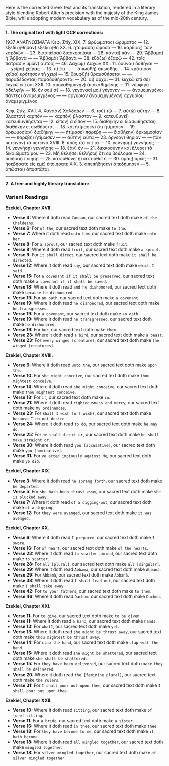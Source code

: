 Here is the corrected Greek text and its translation, rendered in a literary style blending Robert Alter's precision with the majesty of the King James Bible, while adopting modern vocabulary as of the mid-20th century.

---

**1. The original text with light OCR corrections:**

1937
ΑΝΑΓΝΩΣΜΑΤΑ
Κεφ. Στίχ.
XIX. 7. ὠρύωματος) ὠρύματος
— 12. ἐξεδικήθησαν) ἐξεδικήθη
XX. 6. ἡτοίμασα) ὤμοσα
— 16. καρδίας) τῶν καρδιῶν
— 23. διασπεῖραι) διασκορπίσαι
— 28. πάντα) πᾶν
— 29. Ἄββαμὰ) ἡ Ἄββανὰ
— — Ἄββαμὰ) Ἄββανὰ
— 38. ἐξάξω) ἐξαρῶ
— 42. τοῖς πατράσιν ὑμῶν) αὐτοῖς
— 46. Δαχὼμ) Δαχὼν
ΧΧΙ. 11. δοῦναι) δοθῆναι
— — χεῖρα) χεῖρας
— 13. τί) ἔτι
— — ἀπωσθῇ) ἀπωσθῆς
— 14. κρότησον χεῖρα) κρότησον τῇ χειρὶ
— 15. θρυφθῇ) θραυσθήσεται
— — παραδέδονται) παραδοθήσονται
— 20. αἱ) ἀρχαὶ
— 31. ἐκχεῶ ἐπὶ σὲ) ἐκχεῶ ἐπὶ σοὶ
XXII. 10. ἀποκαθημένην) ἀποκαθημένης
— 11. νύμφην) ἀδελφὴν
— 16. ἐν σοὶ) σὲ
— 18. γεγόνασί μοι) γέγονεν
— — ἀναμεμιγμένοι πάντες) ἀναμεμιγμένος
— — ἀργύριον ἀναμεμιγμένον) ἀργυρίου ἀναμεμιγμένος

Κεφ. Στίχ.
XVII. 4. Χαναὰν) Χαλδαίων
— 6. τοῦ) τῷ
— 7. αὐτῷ) αὐτὴν
— 8. βλαστόν) καρπόν
— — καρπόν) βλαστόν
— 9. κατευθυνεῖ) κατευθυνθήσεται
— 12. εἰπὸν) ἃ εἶπον
— 15. διαθήκην εἰ διασωθήσεται) διαθήκην εἰ σωθήσεται
— 18. καὶ ἠτίμασεν) ὅτι ἠτίμασεν
— 19. ὁρκωμοσίαν) διαθήκην
— — ἠτίμασε) παρέβη
— — διαθήκην) ὁρκωμοσίαν
— — παρέβη) ἠτίμωσεν
— — αὐτὴν) αὐτὰ
— 23. ὄρνεον) θηρίον
— — πᾶν πετεινὸν) τὰ πετεινὰ
XVIII. 6. πρὸς τὰ) ἐπὶ τὰ
— 10. γεννήσῃ) γεννήσης
— 14. γεννήσῃ) γεννήσης
— 18. ἐὰν) ἐν
— 21. δικαιοσύνην καὶ ἔλεος) τὰ δικαιώματά μου
— 23. Μὴ θελήσει θελήσω) ὅτι οὐ βούλομαι
— 24. ποιῆσαι) ποιήσῃ
— 25. κατευθυνεῖ ἢ) κατορθοῖ ἢ
— 30. ὑμᾶς) ὑμεῖς
— 31. ἠσεβήσατε εἰς ἐμὲ) ἐποιήσατε
XIX. 3. ἀπεπήδησεν) ἀπεδήμησεν
— 5. ἀπῶσται) ἀποσπᾶται

---

**2. A free and highly literary translation:**

### **Variant Readings**

**Ezekiel, Chapter XVII.**
*   **Verse 4:** Where it doth read `Canaan`, our sacred text doth make `of the Chaldeans`.
*   **Verse 6:** For `of the`, our sacred text doth make `to the`.
*   **Verse 7:** Where it doth read `unto him`, our sacred text doth make `unto her`.
*   **Verse 8:** For `a sprout`, our sacred text doth make `fruit`.
*   **Verse 8:** Where it doth read `fruit`, our sacred text doth make `a sprout`.
*   **Verse 9:** For `it shall direct`, our sacred text doth make `it shall be directed`.
*   **Verse 12:** Where it doth read `say`, our sacred text doth make `which I said`.
*   **Verse 15:** For `a covenant if it shall be preserved`, our sacred text doth make `a covenant if it shall be saved`.
*   **Verse 18:** Where it doth read `and he dishonored`, our sacred text doth make `because he dishonored`.
*   **Verse 19:** For `an oath`, our sacred text doth make `a covenant`.
*   **Verse 19:** Where it doth read `he dishonored`, our sacred text doth make `he transgressed`.
*   **Verse 19:** For `a covenant`, our sacred text doth make `an oath`.
*   **Verse 19:** Where it doth read `he transgressed`, our sacred text doth make `he dishonored`.
*   **Verse 19:** For `her`, our sacred text doth make `them`.
*   **Verse 23:** Where it doth read `a bird`, our sacred text doth make `a beast`.
*   **Verse 23:** For `every winged [creature]`, our sacred text doth make `the winged [creatures]`.

**Ezekiel, Chapter XVIII.**
*   **Verse 6:** Where it doth read `unto the`, our sacred text doth make `upon the`.
*   **Verse 10:** For `she might conceive`, our sacred text doth make `thou mightest conceive`.
*   **Verse 14:** Where it doth read `she might conceive`, our sacred text doth make `thou mightest conceive`.
*   **Verse 18:** For `if`, our sacred text doth make `in`.
*   **Verse 21:** Where it doth read `righteousness and mercy`, our sacred text doth make `My ordinances`.
*   **Verse 23:** For `Shall I wish [or] wish?`, our sacred text doth make `because I do not desire`.
*   **Verse 24:** Where it doth read `to do`, our sacred text doth make `he may do`.
*   **Verse 25:** For `he shall direct or`, our sacred text doth make `he shall make straight or`.
*   **Verse 30:** Where it doth read `you [accusative]`, our sacred text doth make `you [nominative]`.
*   **Verse 31:** For `ye acted impiously against Me`, our sacred text doth make `ye did`.

**Ezekiel, Chapter XIX.**
*   **Verse 3:** Where it doth read `he sprang forth`, our sacred text doth make `he departed`.
*   **Verse 5:** For `she hath been thrust away`, our sacred text doth make `she is plucked away`.
*   **Verse 7:** Where it doth read `of a digging-out`, our sacred text doth make `of a digging`.
*   **Verse 12:** For `they were avenged`, our sacred text doth make `it was avenged`.

**Ezekiel, Chapter XX.**
*   **Verse 6:** Where it doth read `I prepared`, our sacred text doth make `I swore`.
*   **Verse 16:** For `of heart`, our sacred text doth make `of the hearts`.
*   **Verse 23:** Where it doth read `to scatter abroad`, our sacred text doth make `to scatter`.
*   **Verse 28:** For `all [plural]`, our sacred text doth make `all [singular]`.
*   **Verse 29:** Where it doth read `Abbamà`, our sacred text doth make `Abbanà`.
*   **Verse 29:** For `Abbamà`, our sacred text doth make `Abbanà`.
*   **Verse 38:** Where it doth read `I shall lead out`, our sacred text doth make `I shall take away`.
*   **Verse 42:** For `to your fathers`, our sacred text doth make `to them`.
*   **Verse 46:** Where it doth read `Dachom`, our sacred text doth make `Dachon`.

**Ezekiel, Chapter XXI.**
*   **Verse 11:** For `to give`, our sacred text doth make `to be given`.
*   **Verse 11:** Where it doth read `a hand`, our sacred text doth make `hands`.
*   **Verse 13:** For `what?`, our sacred text doth make `yet`.
*   **Verse 13:** Where it doth read `she might be thrust away`, our sacred text doth make `thou mightest be thrust away`.
*   **Verse 14:** For `clap the hand`, our sacred text doth make `clap with the hand`.
*   **Verse 15:** Where it doth read `she might be shattered`, our sacred text doth make `she shall be shattered`.
*   **Verse 15:** For `they have been delivered`, our sacred text doth make `they shall be delivered`.
*   **Verse 20:** Where it doth read `the [feminine plural]`, our sacred text doth make `the rulers`.
*   **Verse 31:** For `I shall pour out upon thee`, our sacred text doth make `I shall pour out upon thee`.

**Ezekiel, Chapter XXII.**
*   **Verse 10:** Where it doth read `sitting`, our sacred text doth make `of [one] sitting`.
*   **Verse 11:** For `a bride`, our sacred text doth make `a sister`.
*   **Verse 16:** Where it doth read `in thee`, our sacred text doth make `thee`.
*   **Verse 18:** For `they have become to me`, our sacred text doth make `it hath become`.
*   **Verse 18:** Where it doth read `all mingled together`, our sacred text doth make `mingled together`.
*   **Verse 18:** For `silver mingled together`, our sacred text doth make `of silver mingled together`.